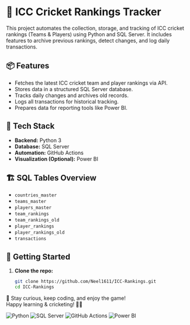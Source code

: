 # 🏏 ICC Cricket Rankings Tracker

This project automates the collection, storage, and tracking of ICC cricket rankings (Teams & Players) using Python and SQL Server. It includes features to archive previous rankings, detect changes, and log daily transactions.

## 📦 Features

- Fetches the latest ICC cricket team and player rankings via API.
- Stores data in a structured SQL Server database.
- Tracks daily changes and archives old records.
- Logs all transactions for historical tracking.
- Prepares data for reporting tools like Power BI.

## 🧰 Tech Stack

- **Backend:** Python 3
- **Database:** SQL Server
- **Automation:** GitHub Actions
- **Visualization (Optional):** Power BI

## 🏗️ SQL Tables Overview

- `countries_master`
- `teams_master`
- `players_master`
- `team_rankings`
- `team_rankings_old`
- `player_rankings`
- `player_rankings_old`
- `transactions`

## 🚀 Getting Started

1. **Clone the repo:**

   ```bash
   git clone https://github.com/Neel1611/ICC-Rankings.git
   cd ICC-Rankings

🏏 Stay curious, keep coding, and enjoy the game!  
Happy learning & cricketing! 🙌✨

![Python](https://img.shields.io/badge/Python-3.9-blue?logo=python)
![SQL Server](https://img.shields.io/badge/Database-SQL_Server-CC2927?logo=microsoftsqlserver&logoColor=white)
![GitHub Actions](https://img.shields.io/badge/CI-GitHub_Actions-2088FF?logo=githubactions&logoColor=white)
![Power BI](https://img.shields.io/badge/Power_BI-Dashboard-F2C811?logo=powerbi&logoColor=black)
